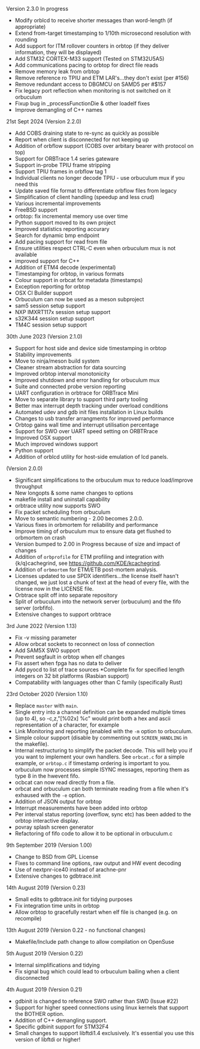 Version 2.3.0 In progress
* Modify orblcd to receive shorter messages than word-length (if appropriate)
* Extend from-target timestamping to 1/10th microsecond resolution with rounding
* Add support for ITM rollover counters in orbtop (if they deliver information, they will be displayed)
* Add STM32 CORTEX-M33 support (Tested on STM32U5A5)
* Add communications pacing to orbtop for direct file reads
* Remove memory leak from orbtop
* Remove reference ro TPIU and ETM LAR's...they don't exist (per #156)
* Remove redundant access to DBGMCU on SAMD5 per #$157
* Fix legacy port reflection when monitoring is not switched on it orbuculum
* Fixup bug in _processFunctionDie & other loadelf fixes
* Improve demangling of C++ names

21st Sept 2024 (Version 2.2.0)

* Add COBS draining state to re-sync as quickly as possible
* Report when client is disconnected for not keeping up
* Addition of orbflow support (COBS over arbitary bearer with protocol on top)
* Support for ORBTrace 1.4 series gateware
* Support in-probe TPIU frame stripping
* Support TPIU frames in orbflow tag 1
* Individual clients no longer decode TPIU - use orbuculum mux if you need this
* Update saved file format to differentiate orbflow files from legacy
* Simplification of client handling (speedup and less crud)
* Various incremental improvements
* FreeBSD support
* orbtop: fix incremental memory use over time
* Python support moved to its own project
* Improved statistics reporting accurary
* Search for dynamic bmp endpoint
* Add pacing support for read from file
* Ensure utilities respect CTRL-C even when orbuculum mux is not available
* improved support for C++
* Addition of ETM4 decode (experimental)
* Timestamping for orbtop, in various formats
* Colour support in orbcat for metadata (timestamps)
* Exception reporting for orbtop
* OSX CI Builder support
* Orbuculum can now be used as a meson subproject
* sam5 session setup support
* NXP IMXRT117x session setup support
* s32K344 session setup support
* TM4C session setup support

30th June 2023 (Version 2.1.0)

* Support for host side and device side timestamping in orbtop
* Stability improvements
* Move to ninja/meson build system
* Cleaner stream abstraction for data sourcing
* Improved orbtop interval monotonicity
* Improved shutdown and error handling for orbuculum mux
* Suite and connected probe version reporting
* UART configuration in orbtrace for ORBTrace Mini
* Move to separate library to support third party tooling
* Better max interrupt depth tracking under overload conditions
* Automated udev and gdb init files installation in Linux builds
* Changes to usb transfer arrangments for improved performance
* Orbtop gains wall time and interrupt utilisation percentage
* Support for SWO over UART speed setting on ORBTRrace
* Improved OSX support
* Much improved windows support
* Python support
* Addition of orblcd utility for host-side emulation of lcd panels.

 (Version 2.0.0)
* Significant simplifications to the orbuculum mux to reduce load/improve throughput
* New longopts & some name changes to options
* makefile install and uninstall capability
* orbtrace utility now supports SWO
* Fix packet scheduling from orbuculum
* Move to semantic numbering - 2.00 becomes 2.0.0. 
* Various fixes in orbmortem for reliability and performance
* Improve timing of orbuculum mux to ensure data get flushed to orbmortem on crash
* Version bumped to 2.00 in Progress because of size and impact of changes
* Addition of `orbprofile` for ETM profiling and integration with {k/q}cachegrind, see https://github.com/KDE/kcachegrind.
* Addition of `orbmortem` for ETM/ETB post-mortem analysis.
* Licenses updated to use SPDX identifiers...the license itself hasn't changed, we just lost a chunk of text at the head of every file, with the license now in the LICENSE file.
* Orbtrace split off into separate repository
* Split of orbuculum into the network server (orbuculum) and the fifo server (orbfifo).
* Extensive changes to support orbtrace

3rd June 2022 (Version 1.13)

* Fix -v missing parameter
* Allow orbcat sockets to reconnect on loss of connection
* Add SAM5X SWO support
* Prevent segfault in orbtop when elf changes
* Fix assert when fpga has no data to deliver
* Add pyocd to list of trace sources
*Complete fix for specified length integers on 32 bit platforms (Rasbian support)
* Compatability with languages other than C family (specifically Rust)

23rd October 2020 (Version 1.10)

* Replace `master` with `main`.
* Single entry into a channel definition can be expanded multiple times (up to 4), so -c,z,"[%02x] %c" would print both a hex and ascii representation of a character, for example
* Link Monitoring and reporting (enabled with the `-m` option to orbuculum.
* Simple colour support (disable by commenting out `SCREEN_HANDLING` in the makefile).
* Internal restructuring to simplify the packet decode. This will help you if you want to implement your own handlers. See `orbcat.c` for a simple example, or `orbtop.c` if timestamp ordering is important to you.
* orbuculum now processes simple ISYNC messages, reporting them as type 8 in the hwevent fifo.
* ocbcat can now read directly from a file.
* orbcat and orbuculum can both terminate reading from a file when it's exhaused with the `-e` option.
* Addition of JSON output for orbtop
* Interrupt measurements have been added into orbtop
* Per interval status reporting (overflow, sync etc) has been
  added to the orbtop interactive display.
* povray splash screen generator
* Refactoring of fifo code to allow it to be optional in orbuculum.c

9th September 2019 (Version 1.00)

* Change to BSD from GPL License
* Fixes to command line options, raw output and HW event decoding
* Use of nextpnr-ice40 instead of arachne-pnr
* Extensive changes to gdbtrace.init

14th August 2019 (Version 0.23)

* Small edits to gdbtrace.init for tidying purposes
* Fix integration time units in orbtop
* Allow orbtop to gracefully restart when elf file is changed (e.g. on recompile)

13th August 2019 (Version 0.22 - no functional changes)

* Makefile/Include path change to allow compilation on OpenSuse

5th August 2019 (Version 0.22)

* Internal simplifications and tidying
* Fix signal bug which could lead to orbuculum bailing when a client disconnected

4th August 2019 (Version 0.21)

* gdbinit is changed to reference SWO rather than SWD (Issue #22)
* Support for higher speed connections using linux kernels that support the BOTHER option.
* Addition of C++ demangling support.
* Specific gdbinit support for STM32F4
* Small changes to support libftdi1.4 exclusively. It's essential you use this version of libftdi or higher!
